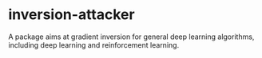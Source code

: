 # inversion-attacker
A package aims at gradient inversion for general deep learning algorithms, including deep learning and reinforcement learning.
